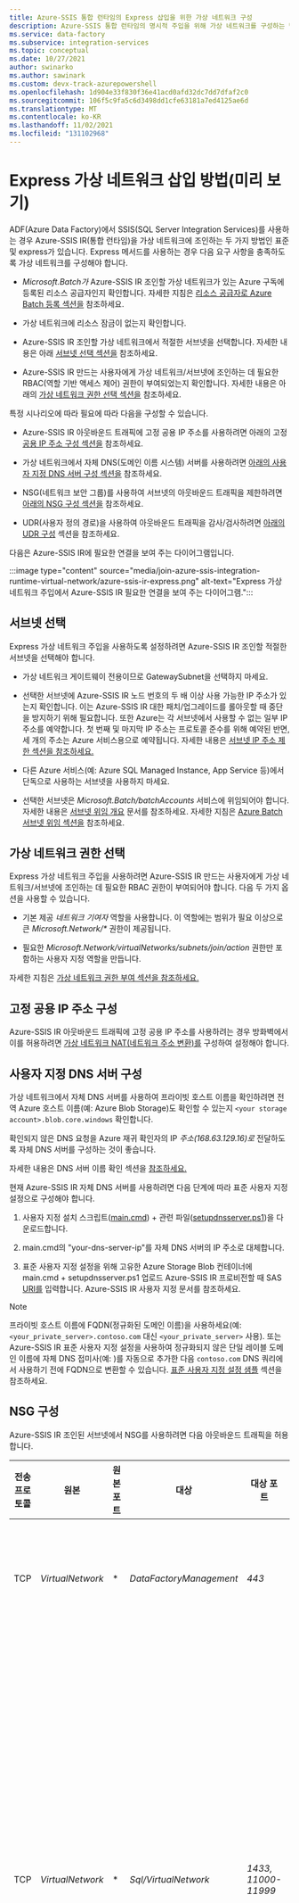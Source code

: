 ```yaml
---
title: Azure-SSIS 통합 런타임의 Express 삽입을 위한 가상 네트워크 구성
description: Azure-SSIS 통합 런타임의 명시적 주입을 위해 가상 네트워크를 구성하는 방법을 알아봅니다.
ms.service: data-factory
ms.subservice: integration-services
ms.topic: conceptual
ms.date: 10/27/2021
author: swinarko
ms.author: sawinark
ms.custom: devx-track-azurepowershell
ms.openlocfilehash: 1d904e33f830f36e41acd0afd32dc7dd7dfaf2c0
ms.sourcegitcommit: 106f5c9fa5c6d3498dd1cfe63181a7ed4125ae6d
ms.translationtype: MT
ms.contentlocale: ko-KR
ms.lasthandoff: 11/02/2021
ms.locfileid: "131102968"
---
```

# <a name="express-virtual-network-injection-method-preview"></a>Express 가상 네트워크 삽입 방법(미리 보기)

ADF(Azure Data Factory)에서 SSIS(SQL Server Integration Services)를 사용하는 경우 Azure-SSIS IR(통합 런타임)을 가상 네트워크에 조인하는 두 가지 방법인 표준 및 express가 있습니다. Express 메서드를 사용하는 경우 다음 요구 사항을 충족하도록 가상 네트워크를 구성해야 합니다. 

- *Microsoft.Batch가* Azure-SSIS IR 조인할 가상 네트워크가 있는 Azure 구독에 등록된 리소스 공급자인지 확인합니다. 자세한 지침은 [리소스 공급자로 Azure Batch 등록 섹션을](azure-ssis-integration-runtime-virtual-network-configuration.md#registerbatch) 참조하세요.

- 가상 네트워크에 리소스 잠금이 없는지 확인합니다.

- Azure-SSIS IR 조인할 가상 네트워크에서 적절한 서브넷을 선택합니다. 자세한 내용은 아래 [서브넷 선택 섹션을](#subnet) 참조하세요.

- Azure-SSIS IR 만드는 사용자에게 가상 네트워크/서브넷에 조인하는 데 필요한 RBAC(역할 기반 액세스 제어) 권한이 부여되었는지 확인합니다.  자세한 내용은 아래의 [가상 네트워크 권한 선택 섹션을](#perms) 참조하세요.

특정 시나리오에 따라 필요에 따라 다음을 구성할 수 있습니다.

- Azure-SSIS IR 아웃바운드 트래픽에 고정 공용 IP 주소를 사용하려면 아래의 고정 [공용 IP 주소 구성 섹션을](#ip) 참조하세요.

- 가상 네트워크에서 자체 DNS(도메인 이름 시스템) 서버를 사용하려면 [아래의 사용자 지정 DNS 서버 구성 섹션을](#dns) 참조하세요.

- NSG(네트워크 보안 그룹)를 사용하여 서브넷의 아웃바운드 트래픽을 제한하려면 [아래의 NSG 구성 섹션을](#nsg) 참조하세요.

- UDR(사용자 정의 경로)을 사용하여 아웃바운드 트래픽을 감사/검사하려면 [아래의 UDR 구성](#udr) 섹션을 참조하세요.

다음은 Azure-SSIS IR에 필요한 연결을 보여 주는 다이어그램입니다.

:::image type="content" source="media/join-azure-ssis-integration-runtime-virtual-network/azure-ssis-ir-express.png" alt-text="Express 가상 네트워크 주입에서 Azure-SSIS IR 필요한 연결을 보여 주는 다이어그램.":::

## <a name="select-a-subnet"></a><a name="subnet"></a>서브넷 선택

Express 가상 네트워크 주입을 사용하도록 설정하려면 Azure-SSIS IR 조인할 적절한 서브넷을 선택해야 합니다.

- 가상 네트워크 게이트웨이 전용이므로 GatewaySubnet을 선택하지 마세요.

- 선택한 서브넷에 Azure-SSIS IR 노드 번호의 두 배 이상 사용 가능한 IP 주소가 있는지 확인합니다. 이는 Azure-SSIS IR 대한 패치/업그레이드를 롤아웃할 때 중단을 방지하기 위해 필요합니다. 또한 Azure는 각 서브넷에서 사용할 수 없는 일부 IP 주소를 예약합니다. 첫 번째 및 마지막 IP 주소는 프로토콜 준수를 위해 예약된 반면, 세 개의 주소는 Azure 서비스용으로 예약됩니다. 자세한 내용은 [서브넷 IP 주소 제한 섹션을 참조하세요.](../virtual-network/virtual-networks-faq.md#are-there-any-restrictions-on-using-ip-addresses-within-these-subnets)

- 다른 Azure 서비스(예: Azure SQL Managed Instance, App Service 등)에서 단독으로 사용하는 서브넷을 사용하지 마세요.

- 선택한 서브넷은 *Microsoft.Batch/batchAccounts* 서비스에 위임되어야 합니다. 자세한 내용은 [서브넷 위임 개요](../virtual-network/subnet-delegation-overview.md) 문서를 참조하세요. 자세한 지침은 [Azure Batch 서브넷 위임 섹션을](azure-ssis-integration-runtime-virtual-network-configuration.md#delegatesubnet) 참조하세요.

## <a name="select-virtual-network-permissions"></a><a name="perms"></a>가상 네트워크 권한 선택

Express 가상 네트워크 주입을 사용하려면 Azure-SSIS IR 만드는 사용자에게 가상 네트워크/서브넷에 조인하는 데 필요한 RBAC 권한이 부여되어야 합니다. 다음 두 가지 옵션을 사용할 수 있습니다.

- 기본 제공 *네트워크 기여자* 역할을 사용합니다. 이 역할에는 범위가 필요 이상으로 큰 _Microsoft.Network/\*_ 권한이 제공됩니다.

- 필요한 *Microsoft.Network/virtualNetworks/subnets/join/action* 권한만 포함하는 사용자 지정 역할을 만듭니다.

자세한 지침은 [가상 네트워크 권한 부여 섹션을 참조하세요.](azure-ssis-integration-runtime-virtual-network-configuration.md#grantperms)

## <a name="configure-a-static-public-ip-address"></a><a name="ip"></a>고정 공용 IP 주소 구성

Azure-SSIS IR 아웃바운드 트래픽에 고정 공용 IP 주소를 사용하려는 경우 방화벽에서 이를 허용하려면 [가상 네트워크 NAT(네트워크 주소 변환)를](../virtual-network/nat-gateway/nat-overview.md) 구성하여 설정해야 합니다.

## <a name="configure-a-custom-dns-server"></a><a name="dns"></a>사용자 지정 DNS 서버 구성

가상 네트워크에서 자체 DNS 서버를 사용하여 프라이빗 호스트 이름을 확인하려면 전역 Azure 호스트 이름(예: Azure Blob Storage)도 확인할 수 있는지 `<your storage account>.blob.core.windows` 확인합니다.

확인되지 않은 DNS 요청을 Azure 재귀 확인자의 IP *주소(168.63.129.16)로* 전달하도록 자체 DNS 서버를 구성하는 것이 좋습니다.

자세한 내용은 DNS 서버 이름 확인 섹션을 [참조하세요.](../virtual-network/virtual-networks-name-resolution-for-vms-and-role-instances.md#name-resolution-that-uses-your-own-dns-server)

현재 Azure-SSIS IR 자체 DNS 서버를 사용하려면 다음 단계에 따라 표준 사용자 지정 설정으로 구성해야 합니다.

1. 사용자 지정 설치 스크립트([main.cmd](https://expressvnet.blob.core.windows.net/customsetup/main.cmd)) + 관련 파일([setupdnsserver.ps1](https://expressvnet.blob.core.windows.net/customsetup/setupdnsserver.ps1))을 다운로드합니다.

1. main.cmd의 "your-dns-server-ip"를 자체 DNS 서버의 IP 주소로 대체합니다.

1. 표준 사용자 지정 설정을 위해 고유한 Azure Storage Blob 컨테이너에 main.cmd + setupdnsserver.ps1 업로드 Azure-SSIS IR 프로비전할 때 SAS [URI를](how-to-configure-azure-ssis-ir-custom-setup.md) 입력합니다. Azure-SSIS IR 사용자 지정 문서를 참조하세요.

> [!NOTE]
> 프라이빗 호스트 이름에 FQDN(정규화된 도메인 이름)을 사용하세요(예: `<your_private_server>.contoso.com` 대신 `<your_private_server>` 사용). 또는 Azure-SSIS IR 표준 사용자 지정 설정을 사용하여 정규화되지 않은 단일 레이블 도메인 이름에 자체 DNS 접미사(예: )를 자동으로 추가한 다음 `contoso.com` DNS 쿼리에서 사용하기 전에 FQDN으로 변환할 수 있습니다. [표준 사용자 지정 설정 샘플](how-to-configure-azure-ssis-ir-custom-setup.md#standard-custom-setup-samples) 섹션을 참조하세요. 

## <a name="configure-an-nsg"></a><a name="nsg"></a>NSG 구성

Azure-SSIS IR 조인된 서브넷에서 NSG를 사용하려면 다음 아웃바운드 트래픽을 허용합니다. 

| 전송 프로토콜 | 원본 | 원본 포트 | 대상 | 대상 포트 | 주석 | 
|--------------------|--------|--------------|-------------|-------------------|----------| 
| TCP | *VirtualNetwork* | * | *DataFactoryManagement* | *443* | Azure-SSIS IR ADF 서비스에 액세스하는 데 필요합니다.<br/><br/>아웃바운드 트래픽은 현재 ADF 공용 엔드포인트만 사용합니다. | 
| TCP | *VirtualNetwork* | * | *Sql/VirtualNetwork* | *1433, 11000-11999* | (선택 사항) Azure SQL Database 서버/Managed Instance 사용하여 SSIS 카탈로그(SSISDB)를 호스트하는 경우에만 필요합니다.<br/><br/>Azure SQL Database 서버/Managed Instance 공용 엔드포인트/가상 네트워크 서비스 엔드포인트로 구성된 경우 *Sql* 서비스 태그를 대상으로 사용합니다.<br/><br/>Azure SQL Database 서버/Managed Instance 프라이빗 엔드포인트로 구성된 경우 *VirtualNetwork* 서비스 태그를 대상으로 사용합니다.<br/><br/>서버 연결 정책이 *리디렉션* 대신 *프록시로* 설정된 경우 포트 *1433만* 필요합니다. | 
| TCP | *VirtualNetwork* | * | *Storage/VirtualNetwork* | *443* | (선택 사항) Azure Storage Blob 컨테이너를 사용하여 표준 사용자 지정 설정 스크립트/파일을 저장하는 경우에만 필요합니다.<br/><br/>Azure Storage 공용 엔드포인트/가상 네트워크 서비스 엔드포인트로 구성된 경우 *Storage* 서비스 태그를 대상으로 사용합니다.<br/><br/>Azure Storage 프라이빗 엔드포인트로 구성된 경우 *VirtualNetwork* 서비스 태그를 대상으로 사용합니다. | 
| TCP | *VirtualNetwork* | * | *Storage/VirtualNetwork* | *445* | (선택 사항) Azure Files 액세스해야 하는 경우에만 필요합니다.<br/><br/>Azure Storage 공용 엔드포인트/가상 네트워크 서비스 엔드포인트로 구성된 경우 *Storage* 서비스 태그를 대상으로 사용합니다.<br/><br/>Azure Storage 프라이빗 엔드포인트로 구성된 경우 *VirtualNetwork* 서비스 태그를 대상으로 사용합니다. | 

## <a name="configure-udrs"></a><a name="udr"></a>UDR 구성

Azure-SSIS IR 아웃바운드 트래픽을 감사/검사하려는 경우 [UDR(사용자 정의 경로)을](../virtual-network/virtual-networks-udr-overview.md) 사용하여 BGP(경계 게이트웨이 프로토콜) 경로 *0.0.0.0/0을* 가상 네트워크로 보급하는 [Azure ExpressRoute](https://azure.microsoft.com/services/expressroute/) 강제 터널링을 통해 온-프레미스 방화벽 어플라이언스로 리디렉션하거나 방화벽으로 구성된 NVA(네트워크 가상 어플라이언스)로 리디렉션하거나 [Azure Firewall](../firewall/overview.md) 서비스로 리디렉션할 수 있습니다.

위의 [NSG 구성](#nsg) 섹션에 있는 지침에 따라 방화벽 어플라이언스/서비스에 유사한 규칙을 구현하여 Azure-SSIS IR 아웃바운드 트래픽을 허용해야 합니다.

- Azure Firewall 사용하는 경우:
  - *DataFactoryManagement* 서비스 태그를 대상으로 하여 아웃바운드 TCP 트래픽에 대해 포트 *443을* 열어야 합니다.

  - Azure SQL Database 서버/Managed Instance 사용하여 SSISDB를 호스트하는 경우 *Sql/VirtualNetwork* 서비스 태그를 대상으로 하는 아웃바운드 TCP 트래픽에 대해 *포트 1433, 11000-11999를* 열어야 합니다.

  - Azure Storage Blob 컨테이너를 사용하여 표준 사용자 지정 설정 스크립트/파일을 저장하는 경우 *대상으로 Storage/VirtualNetwork* 서비스 태그를 사용하여 아웃바운드 TCP 트래픽에 대한 포트 *443을* 열어야 합니다.

  - Azure Files 액세스해야 하는 경우 *Storage/VirtualNetwork* 서비스 태그를 대상으로 사용하여 아웃바운드 TCP 트래픽에 대해 포트 *445를* 열어야 합니다.

- 다른 방화벽 어플라이언스/서비스를 사용하는 경우:
  - *0.0.0.0/0* 또는 다음 Azure 환경별 FQDN을 대상으로 하는 아웃바운드 TCP 트래픽에 대해 포트 *443을* 열어야 합니다.

    | Azure 환경 | FQDN |
    |-------------------|------|
    | <b>Azure 퍼블릭</b> | _\*.frontend.clouddatahub.net_ |
    | <b>Azure Government</b> | _\*. frontend.datamovement.azure.us_ |
    | <b>Azure China 21Vianet</b> | _\*. frontend.datamovement.azure.cn_ |

  - Azure SQL Database server/Managed Instance를 사용 하 여 SSISDB를 호스트 하는 경우 *0.0.0.0/0* 또는 Azure SQL Database 서버/Managed Instance FQDN이 있는 아웃 바운드 TCP 트래픽에 대해 *1433, 11000-11999 포트를* 열어야 합니다.

  - Azure Storage blob 컨테이너를 사용 하 여 표준 사용자 지정 설치 스크립트/파일을 저장 하는 경우 *0.0.0.0/0* 또는 Azure Blob Storage FQDN을 대상으로 하는 아웃 바운드 TCP 트래픽에 대해 포트 *443* 을 열어야 합니다.

  - Azure Files에 액세스 해야 하는 경우 *0.0.0.0/0* 또는 Azure Files FQDN을 대상으로 하는 아웃 바운드 TCP 트래픽에 대해 포트 *445* 을 열어야 합니다.

## <a name="next-steps"></a>다음 단계

- [ADF UI를 통해 Azure-SSIS IR를 가상 네트워크에 가입](join-azure-ssis-integration-runtime-virtual-network-ui.md)
- [Azure PowerShell를 통해 Azure-SSIS IR를 가상 네트워크에 조인](join-azure-ssis-integration-runtime-virtual-network-powershell.md)

Azure-SSIS IR에 대한 자세한 내용은 다음 문서를 참조하세요. 

- [Azure SSIS IR](concepts-integration-runtime.md#azure-ssis-integration-runtime). 이 문서에서는 Azure-SSIS IR 등 IR에 대한 일반적인 개념적 정보를 제공합니다. 
- [자습서: Azure에 SSIS 패키지 배포](tutorial-deploy-ssis-packages-azure.md). 이 자습서에서는 Azure-SSIS IR을 만드는 단계별 지침을 제공합니다. Azure SQL Database server를 사용 하 여 SSISDB를 호스팅합니다. 
- [Azure-SSIS IR 만들기](create-azure-ssis-integration-runtime.md). 이 문서는 자습서를 더 자세히 설명합니다. 가상 네트워크를 호스트 SSISDB에 연결 하는 가상 네트워크 서비스 엔드포인트/IP 방화벽 규칙/개인 끝점 또는 Azure SQL Managed Instance를 사용 하 여 구성 된 Azure SQL Database 서버를 사용 하는 방법에 대 한 지침을 제공 합니다. Azure-SSIS IR를 가상 네트워크에 조인 하는 방법을 보여 줍니다. 
- [Azure-SSIS IR 모니터링](monitor-integration-runtime.md#azure-ssis-integration-runtime). 이 문서에서는 Azure SSIS IR에 대한 정보를 가져와 파악하는 방법을 설명합니다.
- [Azure-SSIS IR 관리](manage-azure-ssis-integration-runtime.md). 이 문서에서는 Azure-SSIS IR을 중지하거나, 시작하거나, 삭제하는 방법을 설명합니다. 또한 노드를 추가하여 Azure-SSIS IR 규모를 확장하는 방법도 설명합니다.
